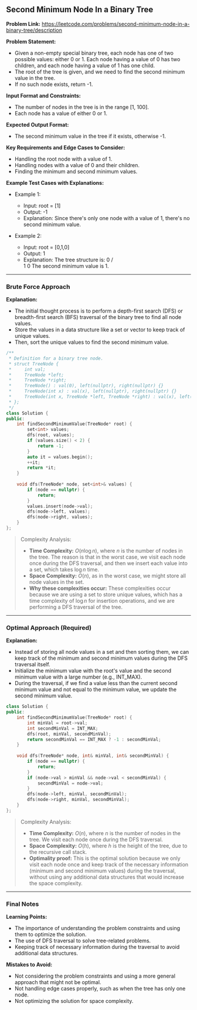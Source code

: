 ## Second Minimum Node In a Binary Tree

**Problem Link:** https://leetcode.com/problems/second-minimum-node-in-a-binary-tree/description

**Problem Statement:**
- Given a non-empty special binary tree, each node has one of two possible values: either 0 or 1. Each node having a value of 0 has two children, and each node having a value of 1 has one child.
- The root of the tree is given, and we need to find the second minimum value in the tree.
- If no such node exists, return -1.

**Input Format and Constraints:**
- The number of nodes in the tree is in the range [1, 100].
- Each node has a value of either 0 or 1.

**Expected Output Format:**
- The second minimum value in the tree if it exists, otherwise -1.

**Key Requirements and Edge Cases to Consider:**
- Handling the root node with a value of 1.
- Handling nodes with a value of 0 and their children.
- Finding the minimum and second minimum values.

**Example Test Cases with Explanations:**
- Example 1:
  - Input: root = [1]
  - Output: -1
  - Explanation: Since there's only one node with a value of 1, there's no second minimum value.

- Example 2:
  - Input: root = [0,1,0]
  - Output: 1
  - Explanation: The tree structure is:
        0
       / \
      1   0
    The second minimum value is 1.

---

### Brute Force Approach

**Explanation:**
- The initial thought process is to perform a depth-first search (DFS) or breadth-first search (BFS) traversal of the binary tree to find all node values.
- Store the values in a data structure like a set or vector to keep track of unique values.
- Then, sort the unique values to find the second minimum value.

```cpp
/**
 * Definition for a binary tree node.
 * struct TreeNode {
 *     int val;
 *     TreeNode *left;
 *     TreeNode *right;
 *     TreeNode() : val(0), left(nullptr), right(nullptr) {}
 *     TreeNode(int x) : val(x), left(nullptr), right(nullptr) {}
 *     TreeNode(int x, TreeNode *left, TreeNode *right) : val(x), left(left), right(right) {}
 * };
 */
class Solution {
public:
    int findSecondMinimumValue(TreeNode* root) {
        set<int> values;
        dfs(root, values);
        if (values.size() < 2) {
            return -1;
        }
        auto it = values.begin();
        ++it;
        return *it;
    }
    
    void dfs(TreeNode* node, set<int>& values) {
        if (node == nullptr) {
            return;
        }
        values.insert(node->val);
        dfs(node->left, values);
        dfs(node->right, values);
    }
};
```

> Complexity Analysis:
> - **Time Complexity:** $O(n \log n)$, where $n$ is the number of nodes in the tree. The reason is that in the worst case, we visit each node once during the DFS traversal, and then we insert each value into a set, which takes $\log n$ time.
> - **Space Complexity:** $O(n)$, as in the worst case, we might store all node values in the set.
> - **Why these complexities occur:** These complexities occur because we are using a set to store unique values, which has a time complexity of $\log n$ for insertion operations, and we are performing a DFS traversal of the tree.

---

### Optimal Approach (Required)

**Explanation:**
- Instead of storing all node values in a set and then sorting them, we can keep track of the minimum and second minimum values during the DFS traversal itself.
- Initialize the minimum value with the root's value and the second minimum value with a large number (e.g., INT_MAX).
- During the traversal, if we find a value less than the current second minimum value and not equal to the minimum value, we update the second minimum value.

```cpp
class Solution {
public:
    int findSecondMinimumValue(TreeNode* root) {
        int minVal = root->val;
        int secondMinVal = INT_MAX;
        dfs(root, minVal, secondMinVal);
        return secondMinVal == INT_MAX ? -1 : secondMinVal;
    }
    
    void dfs(TreeNode* node, int& minVal, int& secondMinVal) {
        if (node == nullptr) {
            return;
        }
        if (node->val > minVal && node->val < secondMinVal) {
            secondMinVal = node->val;
        }
        dfs(node->left, minVal, secondMinVal);
        dfs(node->right, minVal, secondMinVal);
    }
};
```

> Complexity Analysis:
> - **Time Complexity:** $O(n)$, where $n$ is the number of nodes in the tree. We visit each node once during the DFS traversal.
> - **Space Complexity:** $O(h)$, where $h$ is the height of the tree, due to the recursive call stack.
> - **Optimality proof:** This is the optimal solution because we only visit each node once and keep track of the necessary information (minimum and second minimum values) during the traversal, without using any additional data structures that would increase the space complexity.

---

### Final Notes

**Learning Points:**
- The importance of understanding the problem constraints and using them to optimize the solution.
- The use of DFS traversal to solve tree-related problems.
- Keeping track of necessary information during the traversal to avoid additional data structures.

**Mistakes to Avoid:**
- Not considering the problem constraints and using a more general approach that might not be optimal.
- Not handling edge cases properly, such as when the tree has only one node.
- Not optimizing the solution for space complexity.